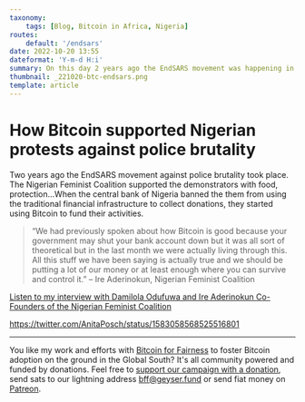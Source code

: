 ```yaml
---
taxonomy:
    tags: [Blog, Bitcoin in Africa, Nigeria]
routes:
    default: '/endsars'
date: 2022-10-20 13:55
dateformat: 'Y-m-d H:i'
summary: On this day 2 years ago the EndSARS movement was happening in Nigeria. See how bitcoin supported activists whose bank accounts were frozen.
thumbnail: _221020-btc-endsars.png
template: article 
---
```


# How Bitcoin supported Nigerian protests against police brutality

Two years ago the EndSARS movement against police brutality took place. The Nigerian Feminist Coalition supported the demonstrators with food, protection...When the central bank of Nigeria banned the them from using the traditional financial infrastructure to collect donations, they started using Bitcoin to fund their activities.

> “We had previously spoken about how Bitcoin is good because your government may shut your bank account down but it was all sort of theoretical but in the last month we were actually living through this. All this stuff we have been saying is actually true and we should be putting a lot of our money or at least enough where you can survive and control it.” – Ire Aderinokun, Nigerian Feminist Coalition

[Listen to my interview with Damilola Odufuwa and Ire Aderinokun Co-Founders of the Nigerian Feminist Coalition](https://anita.link/88)

https://twitter.com/AnitaPosch/status/1583058568525516801



---
You like my work and efforts with [Bitcoin for Fairness](https://bffbtc.org) to foster Bitcoin adoption on the ground in the Global South? It's all community powered and funded by donations. Feel free to [support our campaign with a donation](https://anita.link/geyser), send sats to our lightning address bff@geyser.fund or send fiat money on [Patreon](https://patreon.com/anitaposch).
